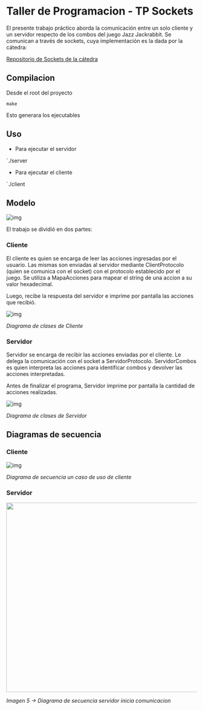 # Taller de Programacion - TP Sockets

El presente trabajo práctico aborda la comunicación entre un solo cliente y un servidor respecto de los combos del juego Jazz Jackrabbit. Se comunican a través de sockets, cuya implementación es la dada por la cátedra:

[Repositorio de Sockets de la cátedra](https://github.com/eldipa/sockets-en-cpp)

## Compilacion

Desde el root del proyecto

`make`

Esto generara los ejecutables
## Uso

* Para ejecutar el servidor

`./server <puerto>
* Para ejecutar el cliente

`./client <hostname> <servicio>


## Modelo

![img](https://www.plantuml.com/plantuml/png/TL9DJyCm3BtdLqGxROBz0mv3Eu4q2J71TN9JRvYbIUKu4n_QVoUZJMaAzEJusS_Fprq50PROMFL2DMfiMddN8C9KHS7GPGsniQYKQi4SuO1wTkS4UGyVEg5F8GAJdsdzgPJMna88Ucq9dMo0NChgz5qrAPulKdnMunBCEBwYYG8yNtHlQbgcXlZM6F8EGz6xWHOoqFVxIj0XFuFrtDUUHueVs8ittdOwIva3bgMu4m7lO3mvfHaDLSGxnj1630Bzc4osHJuXbsIvQyAMXvHaKysFM1TgjzuSKR9X0LqDrexKdT9pe1dnt4Syz7iNOgds_C-99bNPc21GMJJ8E-CTlf5tatCb09mKo_vcM_kcylbkv0IvPHJuENKLztlaQttXoicEwNknv8k-MIxrOBKQeal-xz-phCccABL2LyV6VW40)

El trabajo se dividió en dos partes:

### Cliente

El cliente es quien se encarga de leer las acciones ingresadas por el usuario. Las mismas son enviadas al servidor mediante ClientProtocolo (quien se comunica con el socket) con el protocolo establecido por el juego. Se utiliza a MapaAcciones para mapear el string de una accion a su valor hexadecimal.

Luego, recibe la respuesta del servidor e imprime por pantalla las acciones que recibió.


![img](https://www.plantuml.com/plantuml/png/ZP91Ynin38Nl_XK-UcZsNeObREcvK2ZqEcWyIiUDRGLPJc2N_lVQdYIJPYaRyC6Idj_x47v90YmvUAMiXvJqL-ym2ketfNKvdywrcIb9X80RdP2FpZhgwXX_eyq2R5hbme5TS3o0BOA8oOnvjyErxjIVkw3lJ4AMF5qIdnAo0-zUWStrMQ-FQ8NuERiedmVPQhN2NIt-2ncF3cwWl8i8RS9etLXu6TCXOn8mQvITWRShxpSum9UpmvKrt3HxdIFnX8pJKFhFIQQ-Jy8k_jheWhrjo3GAHkIVu8bDf30oBWRT6lM3x1xbJIths4jVdzUxzPHmwlL8v6kz24sPwYBhccJU3-K-40yxSDvqBNKHtksdthgRwJ-zX75A5D1C853qhnjzWZGi1Ds5g2xm-82ike7t3vXzh09hyI2cD1RkvZzdcUWKpKodXjyUcRRJouz-shxxS-g-KKLdr_UZ6b3cjnz1gHUCKmx-Bm00)

_Diagrama de clases de Cliente_

### Servidor

Servidor se encarga de recibir las acciones enviadas por el cliente. Le delega la comunicación con el socket a ServidorProtocolo. ServidorCombos es quien interpreta las acciones para identificar combos y devolver las acciones interpretadas.

Antes de finalizar el programa, Servidor imprime por pantalla la cantidad de acciones realizadas.



![img](https://www.plantuml.com/plantuml/png/hLFjgjim3FsVf_1FXwKlS1dbZli2Wpr0K1oryUfOGNRIIyVUVN8Iz-FcGiSO5Ef8HqVdsD9hYC1nx5rH60SXg1_8ass9rQz2AVbzoG7jgMyOQp0uH910cR8ezOr3WrmRylXkoUloHLaVKzRs0zlUIWvyb4eZQGowB7v_RFUTAP8XHxdlBfLyMoiouGwkWGbD9FvgEk1zaNfjc3uNp6XiO_ac9iasAR_uyPC5hXd3C2PlUeuUCRw97Dj2coLbbnidRzALmjK6JE0lmjYCXmEojhx5zqe5Uy4wAhEIbWafRCW3OnJqpx4Vz59IgRKcAwvlm1P2fUulQaFay13_2r5d_vq7Zen7o7UkbxzAjH3f0tpb5cGSmPNh2Dxho4spcCTkZtEXxbw7p0bZVfHmYjUHCeu2jY-g8NBfUq5goIg1bJEaEzLohedh0rYdosNW5c178NheiL81UKgdyYxx40lesq0zQd4EWhzKwWoXNXJSjeRHJ4zWcGsS-mkovoWmQKcq11RTCtytnfRENXoUP_bpqRAyUTZLRhzTuM8JKRj4TCNc9VaCkCyAYbVnD_Rk3m00)

_Diagrama de clases de Servidor_


## Diagramas de secuencia

### Cliente
![img](https://www.plantuml.com/plantuml/png/ZP91IpCn48RFNtv5JcKNsky7z22jjU1542k2fp1DHfcQPCeaMz5VxzPTubgMnTl2FFEyxmxvfrOfW-GcU1M0eh6UC6RKYokzwJwN6WzecvQgQhMv7DyBPxRikSNYYK0CM4iSCLMU8aAjBhZHrOH2uEaJP6Bh3ewmxkLBpVkC4UK9F4lLPTPgYEZ5M99bHw_SCMCXExPlcC-DeWFlgzBCyNy76QfwhZC4YCHpFNjfq5WKQQUrcZoEeAKzYH5CnmRJMJGLt-AdS_oip_hPc-lhvyVjpjnkrpVRXxR3EoHZFITqfeV_P2x2yblxZup9z4L_YmF610SS4G_VIL4EBr6c58v2OVG4-Eqfxw-NPQLM65qJ_1S0)

_Diagrama de secuencia un caso de uso de cliente_


### Servidor

<img src="Diagramas/img_9.png" width="700" height="500">

_Imagen 5 ->  Diagrama de secuencia servidor inicia comunicacion_